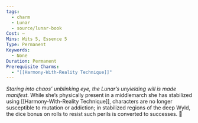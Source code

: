 ```yaml
---
tags:
  - charm
  - Lunar
  - source/lunar-book
Cost: —
Mins: Wits 5, Essence 5
Type: Permanent
Keywords:
  - None
Duration: Permanent
Prerequisite Charms:
  - "[[Harmony-With-Reality Technique]]"
---
```

*Staring into chaos’ unblinking eye, the Lunar’s unyielding will is made manifest.*
While she’s physically present in a middlemarch she has stabilized using [[Harmony-With-Reality Technique]], characters are no longer susceptible to mutation or addiction; in stabilized regions of the deep Wyld, the dice bonus on rolls to resist such perils is converted to successes. 